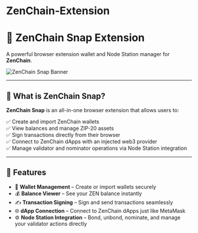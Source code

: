 # ZenChain-Extension
# 🚀 ZenChain Snap Extension

A powerful browser extension wallet and Node Station manager for **ZenChain**.

![ZenChain Snap Banner](https://your-screenshot-or-banner-link.png)

---

## 🌟 **What is ZenChain Snap?**

**ZenChain Snap** is an all-in-one browser extension that allows users to:

✅ Create and import ZenChain wallets  
✅ View balances and manage ZIP-20 assets  
✅ Sign transactions directly from their browser  
✅ Connect to ZenChain dApps with an injected web3 provider  
✅ Manage validator and nominator operations via Node Station integration

---

## 🔧 **Features**

- 🪪 **Wallet Management** – Create or import wallets securely  
- 💰 **Balance Viewer** – See your ZEN balance instantly  
- ✍️ **Transaction Signing** – Sign and send transactions seamlessly  
- 🌐 **dApp Connection** – Connect to ZenChain dApps just like MetaMask  
- ⚙️ **Node Station Integration** – Bond, unbond, nominate, and manage your validator actions directly

